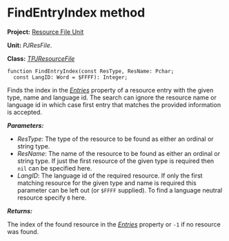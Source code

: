 # FindEntryIndex method #

**Project:** [Resource File Unit](ResFileUnit.md)

**Unit:** _PJResFile_.

**Class:** _[TPJResourceFile](TPJResourceFile.md)_

```
function FindEntryIndex(const ResType, ResName: Pchar;
  const LangID: Word = $FFFF): Integer;
```

Finds the index in the _[Entries](TPJResourceFileEntries.md)_ property of a resource entry with the given type, name and language id. The search can ignore the resource name or language id in which case first entry that matches the provided information is accepted.

**_Parameters:_**

  * _ResType_: The type of the resource to be found as either an ordinal or string type.
  * _ResName_: The name of the resource to be found as either an ordinal or string type. If just the first resource of the given type is required then `nil` can be specified here.
  * _LangID_: The language id of the required resource. If only the first matching resource for the given type and name is required this parameter can be left out (or `$FFFF` supplied). To find a language neutral resource specify `0` here.

**_Returns:_**

The index of the found resource in the _[Entries](TPJResourceFileEntries.md)_ property or `-1` if no resource was found.